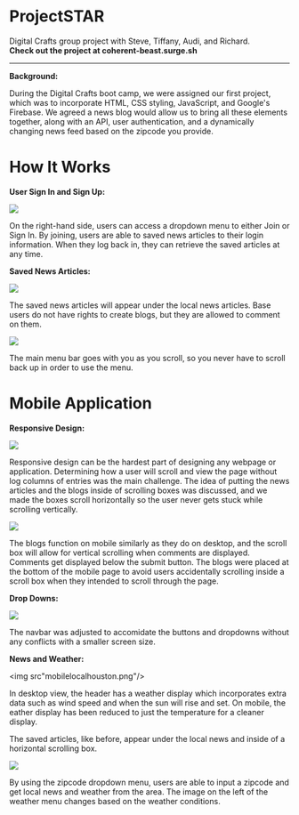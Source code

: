 # ProjectSTAR
Digital Crafts group project with Steve, Tiffany, Audi, and Richard.<br>
**Check out the project at coherent-beast.surge.sh**
******************************************************************************************************************************

**Background:**

During the Digital Crafts boot camp, we were assigned our first project, which was to incorporate HTML, CSS styling, JavaScript, and Google's Firebase. We agreed a news blog would allow us to bring all these elements together, along with an API, user authentication, and a dynamically changing news feed based on the zipcode you provide.

# How It Works

**User Sign In and Sign Up:**

<img src="mainpagedesktopheader.png"/>
  
On the right-hand side, users can access a dropdown menu to either Join or Sign In. By joining, users are able to saved news articles to their login information. When they log back in, they can retrieve the saved articles at any time.

**Saved News Articles:**

<img src="blogdesktop.png"/>

The saved news articles will appear under the local news articles. Base users do not have rights to create blogs, but they are allowed to comment on them. 

<img src="mainpagedesktop.png"/>

The main menu bar goes with you as you scroll, so you never have to scroll back up in order to use the menu.

# Mobile Application 

**Responsive Design:**

<img src="mainpagemobile.png"/>

Responsive design can be the hardest part of designing any webpage or application. Determining how a user will scroll and view the page without log columns of entries was the main challenge. The idea of putting the news articles and the blogs inside of scrolling boxes was discussed, and we made the boxes scroll horizontally so the user never gets stuck while scrolling vertically.

<img src="bloginfomobile.png"/>

The blogs function on mobile similarly as they do on desktop, and the scroll box will allow for vertical scrolling when comments are displayed. Comments get displayed below the submit button. The blogs were placed at the bottom of the mobile page to avoid users accidentally scrolling inside a scroll box when they intended to scroll through the page.

**Drop Downs:**

<img src="joinbuttonmobile.png"/>

The navbar was adjusted to accomidate the buttons and dropdowns without any conflicts with a smaller screen size. 

**News and Weather:**

<img src"mobilelocalhouston.png"/>

In desktop view, the header has a weather display which incorporates extra data such as wind speed and when the sun will rise and set. On mobile, the eather display has been reduced to just the temperature for a cleaner display.

The saved articles, like before, appear under the local news and inside of a horizontal scrolling box.

<img src="mobilesavedandzip.png"/>

By using the zipcode dropdown menu, users are able to input a zipcode and get local news and weather from the area. The image on the left of the weather menu changes based on the weather conditions.
